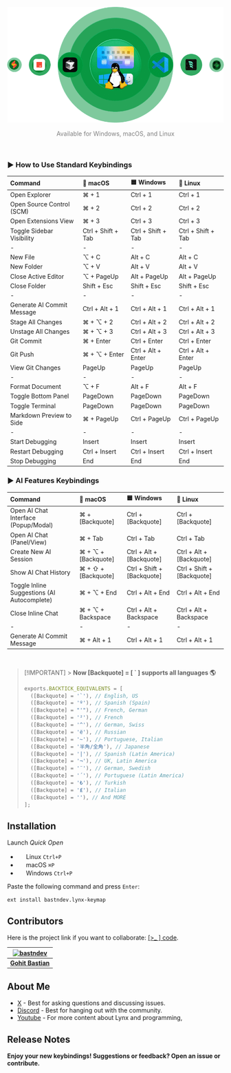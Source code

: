 ![Use Extension](assets/images/technologies.png)

<p align="center"><span style="color:gray;">Available for Windows, macOS, and Linux</span></p>
</br>

### ► How to Use Standard Keybindings

| Command                    | 🍎 macOS           | 🟦 Windows         | 🐧 Linux           |
| :------------------------- | :----------------- | :----------------- | :----------------- |
| Open Explorer              | ⌘ + 1              | Ctrl + 1           | Ctrl + 1           |
| Open Source Control (SCM)  | ⌘ + 2              | Ctrl + 2           | Ctrl + 2           |
| Open Extensions View       | ⌘ + 3              | Ctrl + 3           | Ctrl + 3           |
| Toggle Sidebar Visibility  | Ctrl + Shift + Tab | Ctrl + Shift + Tab | Ctrl + Shift + Tab |
| -                          | -                  | -                  | -                  |
| New File                   | ⌥ + C              | Alt + C            | Alt + C            |
| New Folder                 | ⌥ + V              | Alt + V            | Alt + V            |
| Close Active Editor        | ⌥ + PageUp         | Alt + PageUp       | Alt + PageUp       |
| Close Folder               | Shift + Esc        | Shift + Esc        | Shift + Esc        |
| -                          | -                  | -                  | -                  |
| Generate AI Commit Message | Ctrl + Alt + 1     | Ctrl + Alt + 1     | Ctrl + Alt + 1     |
| Stage All Changes          | ⌘ + ⌥ + 2          | Ctrl + Alt + 2     | Ctrl + Alt + 2     |
| Unstage All Changes        | ⌘ + ⌥ + 3          | Ctrl + Alt + 3     | Ctrl + Alt + 3     |
| Git Commit                 | ⌘ + Enter          | Ctrl + Enter       | Ctrl + Enter       |
| Git Push                   | ⌘ + ⌥ + Enter      | Ctrl + Alt + Enter | Ctrl + Alt + Enter |
| View Git Changes           | PageUp             | PageUp             | PageUp             |
| -                          | -                  | -                  | -                  |
| Format Document            | ⌥ + F              | Alt + F            | Alt + F            |
| Toggle Bottom Panel        | PageDown           | PageDown           | PageDown           |
| Toggle Terminal            | PageDown           | PageDown           | PageDown           |
| Markdown Preview to Side   | ⌘ + PageUp         | Ctrl + PageUp      | Ctrl + PageUp      |
| -                          | -                  | -                  | -                  |
| Start Debugging            | Insert             | Insert             | Insert             |
| Restart Debugging          | Ctrl + Insert      | Ctrl + Insert      | Ctrl + Insert      |
| Stop Debugging             | End                | End                | End                |

### ► AI Features Keybindings

| Command                                     | 🍎 macOS            | 🟦 Windows                 | 🐧 Linux                   |
| :------------------------------------------ | :------------------ | :------------------------- | :------------------------- |
| Open AI Chat Interface (Popup/Modal)        | ⌘ + [Backquote]     | Ctrl + [Backquote]         | Ctrl + [Backquote]         |
| Open AI Chat (Panel/View)                   | ⌘ + Tab             | Ctrl + Tab                 | Ctrl + Tab                 |
| Create New AI Session                       | ⌘ + ⌥ + [Backquote] | Ctrl + Alt + [Backquote]   | Ctrl + Alt + [Backquote]   |
| Show AI Chat History                        | ⌘ + ⇧ + [Backquote] | Ctrl + Shift + [Backquote] | Ctrl + Shift + [Backquote] |
| Toggle Inline Suggestions (AI Autocomplete) | ⌘ + ⌥ + End         | Ctrl + Alt + End           | Ctrl + Alt + End           |
| Close Inline Chat                           | ⌘ + ⌥ + Backspace   | Ctrl + Alt + Backspace     | Ctrl + Alt + Backspace     |
| -                                           | -                   | -                          | -                          |
| Generate AI Commit Message                  | ⌘ + Alt + 1         | Ctrl + Alt + 1             | Ctrl + Alt + 1             |

</br>

> [!IMPORTANT] > **Now [Backquote] = [ ` ] supports all languages 🌎**
>
> ```js
> exports.BACKTICK_EQUIVALENTS = [
>   ([Backquote] = '`'), // English, US
>   ([Backquote] = 'º'), // Spanish (Spain)
>   ([Backquote] = "'"), // French, German
>   ([Backquote] = '²'), // French
>   ([Backquote] = '^'), // German, Swiss
>   ([Backquote] = 'ё'), // Russian
>   ([Backquote] = '~'), // Portuguese, Italian
>   ([Backquote] = '半角/全角'), // Japanese
>   ([Backquote] = '|'), // Spanish (Latin America)
>   ([Backquote] = '¬'), // UK, Latin America
>   ([Backquote] = '¨'), // German, Swedish
>   ([Backquote] = '´'), // Portuguese (Latin America)
>   ([Backquote] = '₺'), // Turkish
>   ([Backquote] = '₤'), // Italian
>   ([Backquote] = ''), // And MORE
> ];
> ```

## Installation

Launch _Quick Open_

- <img src="https://www.kernel.org/theme/images/logos/favicon.png" width=16 height=16/> Linux `Ctrl+P`
- <img src="https://developer.apple.com/favicon.ico" width=16 height=16/> macOS `⌘P`
- <img src="https://www.microsoft.com/favicon.ico" width=16 height=16/> Windows `Ctrl+P`

Paste the following command and press `Enter`:

```
ext install bastndev.lynx-keymap
```

## Contributors

Here is the project link if you want to collaborate: [[>\_ ] code](https://github.com/bastndev/Lynx-keymap).

| [![bastndev](https://github.com/bastndev.png?size=100)](https://github.com/bastndev) |
| :----------------------------------------------------------------------------------: |
|                   **[Gohit Bastian](https://github.com/bastndev)**                   |

## About Me

- [X](https://twitter.com/bastndev) - Best for asking questions and discussing issues.
- [Discord](https://discord.com/invite/bgzvzP6aZH) - Best for hanging out with the community.
- [Youtube](https://www.youtube.com/@bastndev) - For more content about Lynx and programming,

## Release Notes

**Enjoy your new keybindings! Suggestions or feedback? Open an issue or contribute.**
